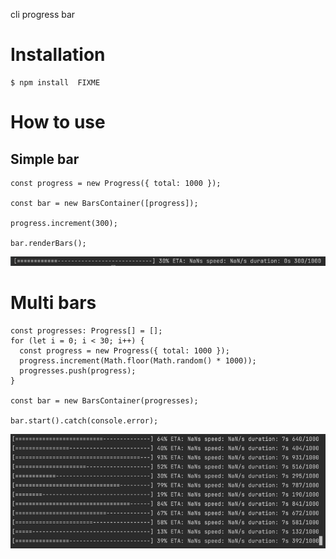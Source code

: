 cli progress bar

# Installation

```sqlite-psql
$ npm install  FIXME
```

# How to use

## Simple bar
```
const progress = new Progress({ total: 1000 });

const bar = new BarsContainer([progress]);

progress.increment(300);

bar.renderBars();
```

![img.png](img.png)

# Multi bars

```sqlite-psql
const progresses: Progress[] = [];
for (let i = 0; i < 30; i++) {
  const progress = new Progress({ total: 1000 });
  progress.increment(Math.floor(Math.random() * 1000));
  progresses.push(progress);
}

const bar = new BarsContainer(progresses);

bar.start().catch(console.error);
```
![img_1.png](img_1.png)


